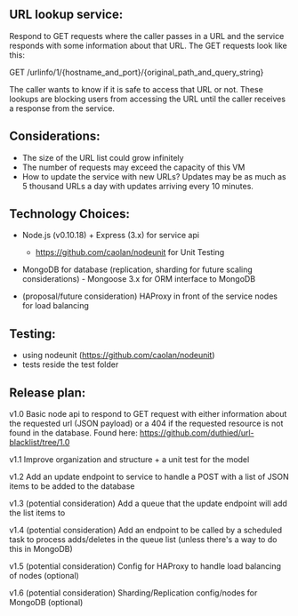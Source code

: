 URL lookup service:
-------------------

Respond to GET requests where the caller passes in a URL and the service responds with some information about that URL. 
The GET requests look like this:

GET /urlinfo/1/{hostname_and_port}/{original_path_and_query_string}

The caller wants to know if it is safe to access that URL or not. 
These lookups are blocking users from accessing the URL until the caller receives a response from the service.

Considerations:
---------------
* The size of the URL list could grow infinitely
* The number of requests may exceed the capacity of this VM
* How to update the service with new URLs? Updates may be as much as 5 thousand URLs a day with updates arriving every 10 minutes. 

Technology Choices:
--------------------
* Node.js (v0.10.18) + Express (3.x) for service api
  * https://github.com/caolan/nodeunit for Unit Testing
* MongoDB for database (replication, sharding for future scaling considerations) - Mongoose 3.x for ORM interface to MongoDB

* (proposal/future consideration) HAProxy in front of the service nodes for load balancing

Testing:
--------
* using nodeunit (https://github.com/caolan/nodeunit)
* tests reside the test folder

Release plan:
-------------
v1.0 
Basic node api to respond to GET request with either information about the requested url (JSON payload) or a 404 if the requested resource is not found in the database.
Found here: https://github.com/duthied/url-blacklist/tree/1.0

v1.1
Improve organization and structure + a unit test for the model

v1.2 
Add an update endpoint to service to handle a POST with a list of JSON items to be added to the database

v1.3 (potential consideration)
Add a queue that the update endpoint will add the list items to

v1.4 (potential consideration)
Add an endpoint to be called by a scheduled task to process adds/deletes in the queue list (unless there's a way to do this in MongoDB)

v1.5 (potential consideration)
Config for HAProxy to handle load balancing of nodes (optional)

v1.6 (potential consideration)
Sharding/Replication config/nodes for MongoDB (optional)
